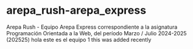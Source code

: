 # arepa_rush-arepa_express
Arepa Rush - Equipo Arepa Express correspondiente a la asignatura Programación Orientada a la Web, del período Marzo / Julio 2024-2025 (202525)
hola
este es el equipo 1
this was added recently

